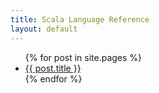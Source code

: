```yaml
---
title: Scala Language Reference
layout: default
---
```


<ul>
  {% for post in site.pages %}
    <li>
      <a href="{{site.baseurl}}{{ post.url }}">{{ post.title }}</a>
    </li>
  {% endfor %}
</ul>

